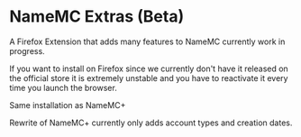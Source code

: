 # NameMC Extras (Beta)
A Firefox Extension that adds many features to NameMC currently work in progress.

If you want to install on Firefox since we currently don't have it released on the official store it is extremely unstable and you have to reactivate it every time you launch the browser.

Same installation as NameMC+

Rewrite of NameMC+ currently only adds account types and creation dates.
